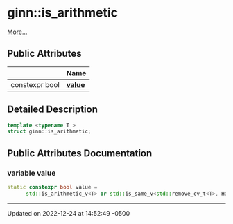 # ginn::is_arithmetic


 [More...](#detailed-description)

## Public Attributes

|                | Name           |
| -------------- | -------------- |
| constexpr bool | **[value](api/Classes/structginn_1_1is__arithmetic.md#variable-value)**  |

## Detailed Description

```cpp
template <typename T >
struct ginn::is_arithmetic;
```

## Public Attributes Documentation

### variable value

```cpp
static constexpr bool value =
      std::is_arithmetic_v<T> or std::is_same_v<std::remove_cv_t<T>, Half>;
```


-------------------------------

Updated on 2022-12-24 at 14:52:49 -0500